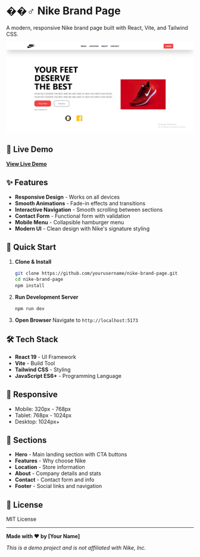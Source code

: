# ��‍♂️ Nike Brand Page

A modern, responsive Nike brand page built with React, Vite, and Tailwind CSS.

![Nike Brand Page Preview](./src/readmeImage.PNG)

## 🌟 Live Demo

**[View Live Demo](https://nike-brand-page.vercel.app/)**

## ✨ Features

- **Responsive Design** - Works on all devices
- **Smooth Animations** - Fade-in effects and transitions
- **Interactive Navigation** - Smooth scrolling between sections
- **Contact Form** - Functional form with validation
- **Mobile Menu** - Collapsible hamburger menu
- **Modern UI** - Clean design with Nike's signature styling

## 🚀 Quick Start

1. **Clone & Install**

   ```bash
   git clone https://github.com/yourusername/nike-brand-page.git
   cd nike-brand-page
   npm install
   ```

2. **Run Development Server**

   ```bash
   npm run dev
   ```

3. **Open Browser**
   Navigate to `http://localhost:5173`

## 🛠️ Tech Stack

- **React 19** - UI Framework
- **Vite** - Build Tool
- **Tailwind CSS** - Styling
- **JavaScript ES6+** - Programming Language

## 📱 Responsive

- Mobile: 320px - 768px
- Tablet: 768px - 1024px
- Desktop: 1024px+

## 🎯 Sections

- **Hero** - Main landing section with CTA buttons
- **Features** - Why choose Nike
- **Location** - Store information
- **About** - Company details and stats
- **Contact** - Contact form and info
- **Footer** - Social links and navigation

## 📄 License

MIT License

---

**Made with ❤️ by [Your Name]**

_This is a demo project and is not affiliated with Nike, Inc._
